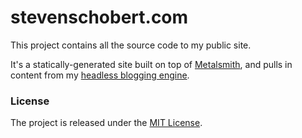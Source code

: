 # stevenschobert.com

This project contains all the source code to my public site.

It's a statically-generated site built on top of [Metalsmith](http://metalsmith.io), and pulls in content from my [headless blogging engine](https://github.com/stevenschobert/inkplate).

### License

The project is released under the [MIT License](LICENSE.txt).
